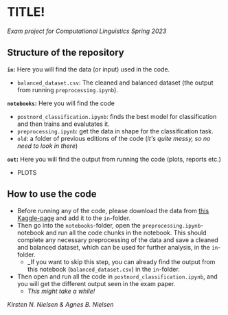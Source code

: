 # TITLE!
_Exam project for Computational Linguistics Spring 2023_

## Structure of the repository
__`in`:__ Here you will find the data (or input) used in the code.
- `balanced_dataset.csv`: The cleaned and balanced dataset (the output from running `preprocessing.ipynb`).

__`notebooks`:__ Here you will find the code
- `postnord_classification.ipynb`: finds the best model for classification and then trains and evalutates it.
- `preprocessing.ipynb`: get the data in shape for the classification task.
- `old`: a folder of previous editions of the code (_it's quite messy, so no need to look in there_)

__`out`:__ Here you will find the output from running the code (plots, reports etc.)
- PLOTS

## How to use the code
- Before running any of the code, please download the data from [this Kaggle-page](https://www.kaggle.com/datasets/nicklasstiborgm/reviews-of-postnords-trustpilot-page) and add it to the `in`-folder.
- Then go into the `notebooks`-folder, open the `preprocessing.ipynb`-notebook and run all the code chunks in the notebook. This should complete any necessary preprocessing of the data and save a cleaned and balanced dataset, which can be used for further analysis, in the `in`-folder.
    - _If you want to skip this step, you can already find the output from this notebook (`balanced_dataset.csv`) in the `in`-folder.
- Then open and run all the code in `postnord_classification.ipynb`, and you will get the different output seen in the exam paper.
    - _This might take a while!_


_Kirsten N. Nielsen & Agnes B. Nielsen_
